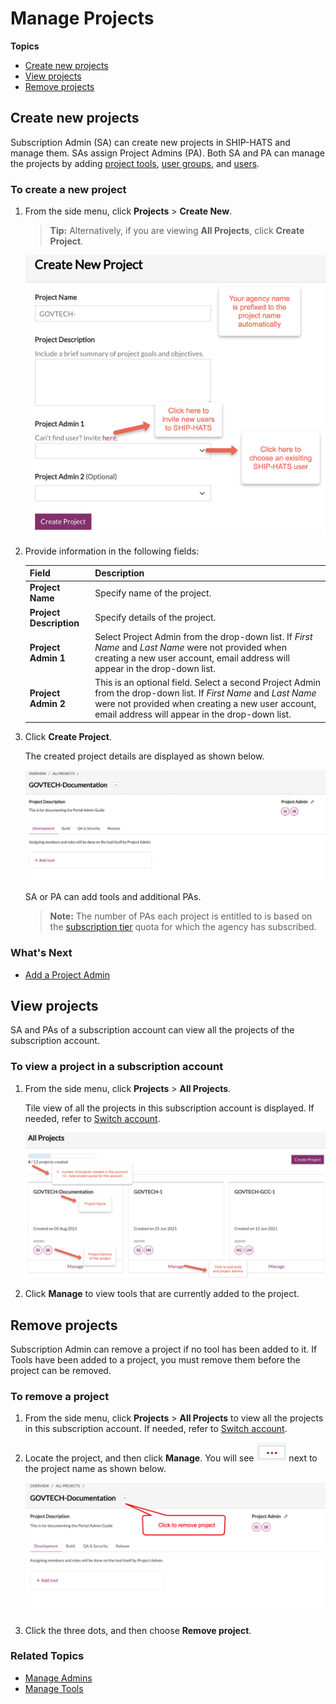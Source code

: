# Manage Projects

**Topics**
- [Create new projects](#create-new-projects)
- [View projects](#view-projects)
- [Remove projects](#remove-projects)

## Create new projects

Subscription Admin (SA) can create new projects in SHIP-HATS and manage them. SAs assign Project Admins (PA). Both SA and PA can manage the projects by adding [project tools](manage-tools), [user groups](manage-user-groups), and [users](manage-users).

### To create a new project

1. From the side menu, click **Projects** > **Create New**.  

    >**Tip:** Alternatively, if you are viewing **All Projects**, click **Create Project**.  

    <kbd>![Create New Project](./images/create-new-project.png ':size=100%')</kbd>

1. Provide information in the following fields:

    |Field|Description|
    |---|---|
    |**Project Name**| Specify name of the project. 
    |**Project Description**| Specify details of the project. 
    |**Project Admin 1**| Select Project Admin from the drop-down list. If *First Name* and *Last Name* were not provided when creating a new user account, email address will appear in the drop-down list.
    |**Project Admin 2**| This is an optional field. Select a second Project Admin from the drop-down list. If *First Name* and *Last Name* were not provided when creating a new user account, email address will appear in the drop-down list. 
1. Click **Create Project**.  
    
    The created project details are displayed as shown below.

    <kbd>![Newly Created Project](./images/newly-created-project.png ':size=100%')</kbd>

    SA or PA can add tools and additional PAs. 
    
    > **Note:** The number of PAs each project is entitled to is based on the [subscription tier](https://www.developer.tech.gov.sg/products/categories/devops/ship-hats/subscription) quota for which the agency has subscribed.

### What's Next 
- [Add a Project Admin](manage-admins)

## View projects

SA and PAs of a subscription account can view all the projects of the subscription account.

### To view a project in a subscription account

1. From the side menu, click **Projects** > **All Projects**.

    Tile view of all the projects in this subscription account is displayed. If needed, refer to [Switch account](manage-account).

    <kbd>![View All Projects](./images/view-all-projects-tile-view.png ':size=100%')</kbd>

1. Click **Manage** to view tools that are currently added to the project.

## Remove projects

Subscription Admin can remove a project if no tool has been added to it. If Tools have been added to a project, you must remove them before the project can be removed.

### To remove a project

1. From the side menu, click **Projects** > **All Projects** to view all the projects in this subscription account. If needed, refer to [Switch account](manage-account).
1. Locate the project, and then click **Manage**. You will see ![Remove Project Icon](./images/remove-project-icon.png) next to the project name as shown below.

    <kbd>![Remove Projects](./images/remove-project.png ':size=100%')</kbd>

1. Click the three dots, and then choose **Remove project**.

### Related Topics
- [Manage Admins](manage-admins)
- [Manage Tools](manage-tools)
